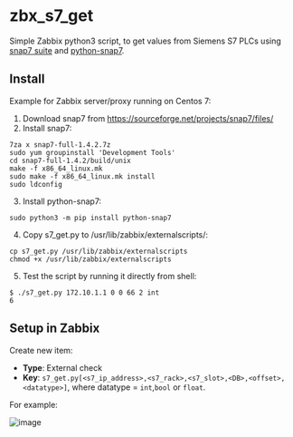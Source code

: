 # zbx_s7_get

Simple Zabbix python3 script, to get values from Siemens S7 PLCs using [snap7 suite](http://snap7.sourceforge.net/) and [python-snap7](https://python-snap7.readthedocs.io/en/latest/).

## Install

Example for Zabbix server/proxy running on Centos 7:

1. Download snap7 from https://sourceforge.net/projects/snap7/files/
2. Install snap7:

```shell
7za x snap7-full-1.4.2.7z
sudo yum groupinstall 'Development Tools'
cd snap7-full-1.4.2/build/unix
make -f x86_64_linux.mk
sudo make -f x86_64_linux.mk install
sudo ldconfig
```

3. Install python-snap7:

`sudo python3 -m pip install python-snap7`

4. Copy s7_get.py to /usr/lib/zabbix/externalscripts/:

```shell
cp s7_get.py /usr/lib/zabbix/externalscripts
chmod +x /usr/lib/zabbix/externalscripts
```

5. Test the script by running it directly from shell:

```shell
$ ./s7_get.py 172.10.1.1 0 0 66 2 int
6
```

## Setup in Zabbix

Create new item:

- **Type**: External check
- **Key**: `s7_get.py[<s7_ip_address>,<s7_rack>,<s7_slot>,<DB>,<offset>,<datatype>]`, where datatype = `int`,`bool` or `float`.

For example:

![image](https://user-images.githubusercontent.com/14870891/71446515-3722d100-2735-11ea-9f73-7ede081be490.png)

